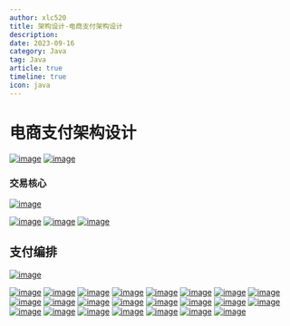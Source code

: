 ```yaml
---
author: xlc520
title: 架构设计-电商支付架构设计
description: 
date: 2023-09-16
category: Java
tag: Java
article: true
timeline: true
icon: java
---
```




# 电商支付架构设计

[![image](https://static.xlc520.tk/blogImage/15172-20180722164153915-55976509.png)](https://images2018.cnblogs.com/blog/15172/201807/15172-20180722164153428-1743300073.png)
[![image](https://static.xlc520.tk/blogImage/15172-20180722164155319-769984125.png)](https://images2018.cnblogs.com/blog/15172/201807/15172-20180722164154440-965962303.png)

### 交易核心


[![image](https://static.xlc520.tk/blogImage/15172-20180722164156625-416227399.png)](https://images2018.cnblogs.com/blog/15172/201807/15172-20180722164156165-1645563383.png)

[![image](https://static.xlc520.tk/blogImage/15172-20180722164157566-297580245.png)](https://images2018.cnblogs.com/blog/15172/201807/15172-20180722164157073-758168933.png)
[![image](https://static.xlc520.tk/blogImage/15172-20180722164158538-485334177.png)](https://images2018.cnblogs.com/blog/15172/201807/15172-20180722164158011-1236101550.png)
[![image](https://static.xlc520.tk/blogImage/15172-20180722164159512-196746524.png)](https://images2018.cnblogs.com/blog/15172/201807/15172-20180722164159019-2014958845.png)



## 支付编排

[![image](https://static.xlc520.tk/blogImage/15172-20180722164200600-1535802166.png)](https://images2018.cnblogs.com/blog/15172/201807/15172-20180722164200029-421804662.png)

[![image](https://static.xlc520.tk/blogImage/15172-20180722164201591-1663205219.png)](https://images2018.cnblogs.com/blog/15172/201807/15172-20180722164201053-1171300902.png)
[![image](https://static.xlc520.tk/blogImage/15172-20180722164202552-1798700407.png)](https://images2018.cnblogs.com/blog/15172/201807/15172-20180722164202038-559320674.png)
[![image](https://static.xlc520.tk/blogImage/15172-20180722164203509-1751988313.png)](https://images2018.cnblogs.com/blog/15172/201807/15172-20180722164203020-1349921705.png)
[![image](https://static.xlc520.tk/blogImage/15172-20180722164204458-710385571.png)](https://images2018.cnblogs.com/blog/15172/201807/15172-20180722164203960-1791940993.png)
[![image](https://static.xlc520.tk/blogImage/15172-20180722164205331-242955855.png)](https://images2018.cnblogs.com/blog/15172/201807/15172-20180722164204877-1901390338.png)
[![image](https://static.xlc520.tk/blogImage/15172-20180722164206322-586694531.png)](https://images2018.cnblogs.com/blog/15172/201807/15172-20180722164205784-1458685558.png)
[![image](https://static.xlc520.tk/blogImage/15172-20180722164207349-1999648399.png)](https://images2018.cnblogs.com/blog/15172/201807/15172-20180722164206796-62019719.png)
[![image](https://static.xlc520.tk/blogImage/15172-20180722164208158-1157723413.png)](https://images2018.cnblogs.com/blog/15172/201807/15172-20180722164207752-1233540659.png)
[![image](https://static.xlc520.tk/blogImage/15172-20180722164209037-159164276.png)](https://images2018.cnblogs.com/blog/15172/201807/15172-20180722164208569-1317783049.png)
[![image](https://static.xlc520.tk/blogImage/15172-20180722164209971-928967148.png)](https://images2018.cnblogs.com/blog/15172/201807/15172-20180722164209493-1820707787.png)
[![image](https://static.xlc520.tk/blogImage/15172-20180722164210932-1865863459.png)](https://images2018.cnblogs.com/blog/15172/201807/15172-20180722164210405-2113679580.png)
[![image](https://static.xlc520.tk/blogImage/15172-20180722164211936-1925103369.png)](https://images2018.cnblogs.com/blog/15172/201807/15172-20180722164211386-135576425.png)
[![image](https://static.xlc520.tk/blogImage/15172-20180722164212863-898076160.png)](https://images2018.cnblogs.com/blog/15172/201807/15172-20180722164212396-682016096.png)
[![image](https://static.xlc520.tk/blogImage/15172-20180722164213824-915619881.png)](https://images2018.cnblogs.com/blog/15172/201807/15172-20180722164213311-579923512.png)
[![image](https://static.xlc520.tk/blogImage/15172-20180722164214726-121958923.png)](https://images2018.cnblogs.com/blog/15172/201807/15172-20180722164214262-1890440549.png)
[![image](https://static.xlc520.tk/blogImage/15172-20180722164215775-1463141015.png)](https://images2018.cnblogs.com/blog/15172/201807/15172-20180722164215205-682340069.png)
[![image](https://static.xlc520.tk/blogImage/15172-20180722164216646-898777198.png)](https://images2018.cnblogs.com/blog/15172/201807/15172-20180722164216220-802927468.png)
[![image](https://static.xlc520.tk/blogImage/15172-20180722164217580-1438230168.png)](https://images2018.cnblogs.com/blog/15172/201807/15172-20180722164217085-346409686.png)
[![image](https://static.xlc520.tk/blogImage/15172-20180722164218617-1954191325.png)](https://images2018.cnblogs.com/blog/15172/201807/15172-20180722164218060-534023763.png)
[![image](https://static.xlc520.tk/blogImage/15172-20180722164219728-802349085.png)](https://images2018.cnblogs.com/blog/15172/201807/15172-20180722164219165-882983888.png)
[![image](https://static.xlc520.tk/blogImage/15172-20180722164220864-1769866964.png)](https://images2018.cnblogs.com/blog/15172/201807/15172-20180722164220470-1418385864.png)
[![image](https://static.xlc520.tk/blogImage/15172-20180722164221763-1945260662.png)](https://images2018.cnblogs.com/blog/15172/201807/15172-20180722164221292-111116903.png)
[![image](https://static.xlc520.tk/blogImage/15172-20180722164222606-855905444.png)](https://images2018.cnblogs.com/blog/15172/201807/15172-20180722164222169-482272518.png)